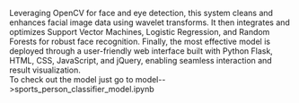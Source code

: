 Leveraging OpenCV for face and eye detection, this system cleans and enhances facial image data using wavelet transforms. 
It then integrates and optimizes Support Vector Machines, Logistic Regression, and Random Forests for robust face recognition. 
Finally, the most effective model is deployed through a user-friendly web interface built with Python Flask, HTML, CSS, JavaScript, and jQuery, enabling seamless interaction and result visualization.
<br>
To check out the model just go to model-->sports_person_classifier_model.ipynb

